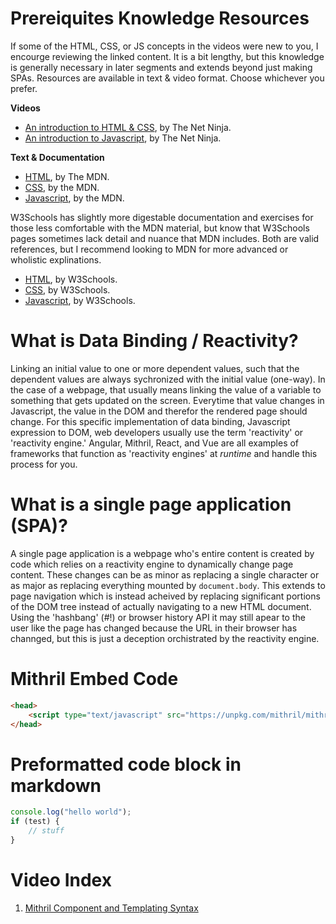 # Prereiquites Knowledge Resources
If some of the HTML, CSS, or JS concepts in the videos were new to you, I encourge reviewing the linked content. It is a bit lengthy, but this knowledge is generally necessary in later segments and extends beyond just making SPAs. Resources are available in text & video format. Choose whichever you prefer.

**Videos**
- [An introduction to HTML & CSS](https://www.youtube.com/playlist?list=PL4cUxeGkcC9ivBf_eKCPIAYXWzLlPAm6G), by The Net Ninja.
- [An introduction to Javascript](https://www.youtube.com/playlist?list=PL4cUxeGkcC9haFPT7J25Q9GRB_ZkFrQAc), by The Net Ninja.

**Text & Documentation**
- [HTML](https://developer.mozilla.org/en-US/docs/Web/HTML), by The MDN.
- [CSS](https://developer.mozilla.org/en-US/docs/Web/CSS), by the MDN.
- [Javascript](https://developer.mozilla.org/en-US/docs/Web/JavaScript), by the MDN.

W3Schools has slightly more digestable documentation and exercises for those less comfortable with the MDN material, but know that W3Schools pages sometimes lack detail and nuance that MDN includes. Both are valid references, but I recommend looking to MDN for more advanced or wholistic explinations.

- [HTML](https://www.w3schools.com/html/default.asp), by W3Schools.
- [CSS](https://www.w3schools.com/css/default.asp), by W3Schools.
- [Javascript](https://www.w3schools.com/js/default.asp), by W3Schools.

# What is Data Binding / Reactivity?
Linking an initial value to one or more dependent values, such that the dependent values are always sychronized with the initial value (one-way). In the case of a webpage, that usually means linking the value of a variable to something that gets updated on the screen. Everytime that value changes in Javascript, the value in the DOM and therefor the rendered page should change. For this specific implementation of data binding, Javascript expression to DOM, web developers usually use the term 'reactivity' or 'reactivity engine.' Angular, Mithril, React, and Vue are all examples of frameworks that function as 'reactivity engines' at _runtime_ and handle this process for you.

# What is a single page application (SPA)?
A single page application is a webpage who's entire content is created by code which relies on a reactivity engine to dynamically change page content. These changes can be as minor as replacing a single character or as major as replacing everything mounted by `document.body`. This extends to page navigation which is instead acheived by replacing significant portions of the DOM tree instead of actually navigating to a new HTML document. Using the 'hashbang' (#!) or browser history API it may still apear to the user like the page has changed because the URL in their browser has channged, but this is just a deception orchistrated by the reactivity engine.

# Mithril Embed Code
```html
<head>
	<script type="text/javascript" src="https://unpkg.com/mithril/mithril.js"></script>
</head>
```

# Preformatted code block in markdown
```javascript
console.log("hello world");
if (test) {
	// stuff
}
```
# Video Index
1. [Mithril Component and Templating Syntax](https://youtu.be/Ncc19AlgiSQ)